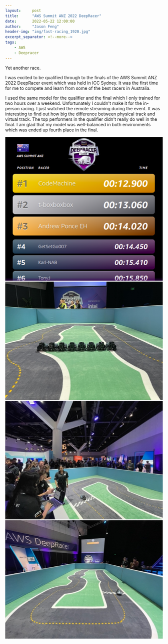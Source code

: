```yaml
---
layout:     post
title:      "AWS Summit ANZ 2022 DeepRacer"
date:       2022-05-22 12:00:00
author:     "Jason Feng"
header-img: "img/fast-racing_1920.jpg"
excerpt_separator: <!--more-->
tags:
    - AWS
    - Deepracer
---
```

Yet another race. 
<!--more-->
I was excited to be qualified through to the finals of the AWS Summit ANZ 2022 DeepRacer event which was held in ICC Sydney. It was the first time for me to compete and learn from some of the best racers in Australia. 

I used the same model for the qualifier and the final which I only trained for two hours over a weekend. Unfortunately I couldn't make it for the in-person racing. I just watched the remote streaming during the event. It was interesting to find out how big the difference between physical track and virtual track. The top performers in the qualifier didn't really do well in the final. I am glad that my model was well-balanced in both environments which was ended up fourth place in the final.

![](/img/2022-05-19-aws-anz-deepracer.png)
![](/img/2022-05-19-aws-anz-deepracer-2.jpg)
![](/img/2022-05-19-aws-anz-deepracer-3.jpg)
![](/img/2022-05-19-aws-anz-deepracer-4.jpg)